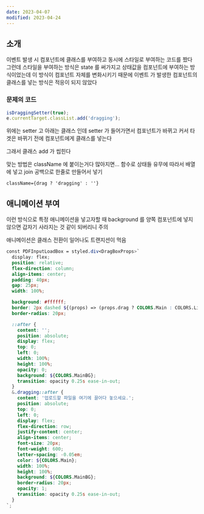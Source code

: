 ```yaml
---
date: 2023-04-07
modified: 2023-04-24
---
```


## 소개

이벤트 발생 시 컴포넌트에 클래스를 부여하고 동시에 스타일로 부여하는 코드를 짰다
그런데 스타일을 부여하는 방식은 state 를 써가지고 상태값을 컴포넌트에 부여하는 방식이었는데
이 방식이 컴포넌트 자체를 변화시키기 때문에 이벤트 가 발생한 컴포넌트의 클래스를 넣는 방식은 적응이 되지 않았다

### 문제의 코드

```js
isDraggingSetter(true);
e.currentTarget.classList.add('dragging');
```

위에는 setter 고 아래는 클래스 인데 setter 가 들어가면서 컴포넌트가 바뀌고
커서 타겟은 바뀌기 전에 컴포넌트에게 클래스를 넣는다

그래서 클래스 add 가 씹힌다

맞는 방법은 className 에 붙이는거다
많아지면...
함수로 상태들 유무에 따라서 배열에 넣고 join 공백으로 한줄로 만들어서 넣기

```
className={drag ? 'dragging' : ''}
```

## 애니메이션 부여

이런 방식으로 특정 애니메이션을 넣고자할 때
background 를 양쪽 컴포넌트에 넣지 않으면 갑자기 사라지는 것 같이 되버리니 주의

애니메이션은 클래스 전환이 일어나도 트랜지션이 먹음

```scss
const PDFInputLoadBox = styled.div<DragBoxProps>`
  display: flex;
  position: relative;
  flex-direction: column;
  align-items: center;
  padding: 40px;
  gap: 25px;
  width: 100%;

  background: #ffffff;
  border: 2px dashed ${(props) => (props.drag ? COLORS.Main : COLORS.Line_200)};
  border-radius: 20px;

  ::after {
    content: '';
    position: absolute;
    display: flex;
    top: 0;
    left: 0;
    width: 100%;
    height: 100%;
    opacity: 0;
    background: ${COLORS.MainBG};
    transition: opacity 0.25s ease-in-out;
  }
  &.dragging::after {
    content: '업로드할 파일을 여기에 끌어다 놓으세요.';
    position: absolute;
    top: 0;
    left: 0;
    display: flex;
    flex-direction: row;
    justify-content: center;
    align-items: center;
    font-size: 20px;
    font-weight: 600;
    letter-spacing: -0.05em;
    color: ${COLORS.Main};
    width: 100%;
    height: 100%;
    background: ${COLORS.MainBG};
    border-radius: 20px;
    opacity: 1;
    transition: opacity 0.25s ease-in-out;
  }
`;
```

